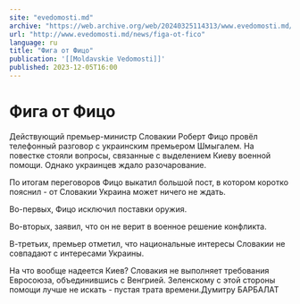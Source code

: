 ```yaml
---
site: "evedomosti.md"
archive: "https://web.archive.org/web/20240325114313/www.evedomosti.md/news/figa-ot-fico"
url: "http://www.evedomosti.md/news/figa-ot-fico"
language: ru
title: "Фига от Фицо"
publication: '[[Moldavskie Vedomosti]]'
published: 2023-12-05T16:00
---
```


# Фига от Фицо

Действующий премьер-министр Словакии Роберт Фицо провёл телефонный разговор с украинским премьером Шмыгалем. На повестке стояли вопросы, связанные с выделением Киеву военной помощи. Однако украинцев ждало разочарование.

По итогам переговоров Фицо выкатил большой пост, в котором коротко пояснил - от Словакии Украина может ничего не ждать.

Во-первых, Фицо исключил поставки оружия.

Во-вторых, заявил, что он не верит в военное решение конфликта.

В-третьих, премьер отметил, что национальные интересы Словакии не совпадают с интересами Украины.

На что вообще надеется Киев? Словакия не выполняет требования Евросоюза, объединившись с Венгрией. Зеленскому с этой стороны помощи лучше не искать - пустая трата времени.Думитру БАРБАЛАТ